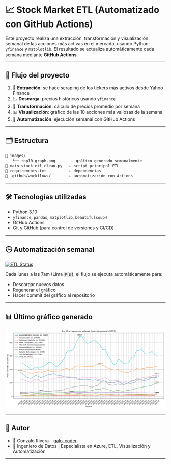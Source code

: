 
# 📈 Stock Market ETL (Automatizado con GitHub Actions)

Este proyecto realiza una extracción, transformación y visualización semanal de las acciones más activas en el mercado, usando Python, `yfinance` y `matplotlib`. El resultado se actualiza automáticamente cada semana mediante **GitHub Actions**.

---

## 🔁 Flujo del proyecto

1. 🧠 **Extracción**: se hace scraping de los tickers más activos desde Yahoo Finance
2. 📉 **Descarga**: precios históricos usando `yfinance`
3. 🧪 **Transformación**: cálculo de precios promedio por semana
4. 📊 **Visualización**: gráfico de las 10 acciones más valiosas de la semana
5. 🔄 **Automatización**: ejecución semanal con GitHub Actions

---

## 🗂️ Estructura

```
📁 images/
   └── top10_graph.png       ← gráfico generado semanalmente
📄 main_stock_etl_clean.py   ← script principal ETL
📄 requirements.txt          ← dependencias
📄 .github/workflows/        ← automatización con Actions
```

---

## 🛠️ Tecnologías utilizadas

- Python 3.10
- `yfinance`, `pandas`, `matplotlib`, `beautifulsoup4`
- GitHub Actions
- Git y GitHub (para control de versiones y CI/CD)

---

## 🕒 Automatización semanal

[![ETL Status](https://github.com/galo-coder/stock-market-etl/actions/workflows/run_stock_etl.yml/badge.svg)](https://github.com/galo-coder/stock-market-etl/actions)

Cada lunes a las 7am (Lima 🇵🇪), el flujo se ejecuta automáticamente para:
- Descargar nuevos datos
- Regenerar el gráfico
- Hacer commit del gráfico al repositorio

---

## 📊 Último gráfico generado

![Top 10 acciones](images/top10_graph.png)

---

## 🧠 Autor

- 👤 Gonzalo Rivera – [galo-coder](https://github.com/galo-coder)
- 💼 Ingeniero de Datos | Especialista en Azure, ETL, Visualización y Automatización

---
